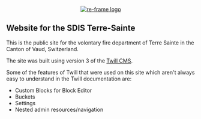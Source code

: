<p align="center"><a href="https://www.sdis-ts.ch" target="_blank" rel="noopener noreferrer"><img src="https://www.sdis-ts.ch/images/sdis-logo.svg" alt="re-frame logo"></a></p>

## Website for the SDIS Terre-Sainte

This is the public site for the volontary fire department of Terre Sainte in the Canton of Vaud, Switzerland.

The site was built using version 3 of the [Twill CMS](https://twillcms.com/).

Some of the features of Twill that were used on this site which aren't always easy to understand in the Twill documentation are:

- Custom Blocks for Block Editor
- Buckets
- Settings
- Nested admin resources/navigation
